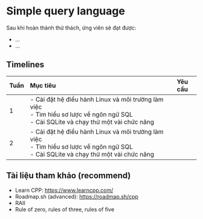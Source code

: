 # Simple query language

Sau khi hoàn thành thử thách, ứng viên sẽ đạt được:

- ...
- ...

## Timelines

|Tuần|Mục tiêu|Yêu cầu|
|--|:--|--|
|1|- Cài đặt hệ điều hành Linux và môi trường làm việc <br> - Tìm hiểu sơ lược về ngôn ngữ SQL<br> - Cài SQLite và chạy thử một vài chức năng | |
|2|- Cài đặt hệ điều hành Linux và môi trường làm việc <br> - Tìm hiểu sơ lược về ngôn ngữ SQL<br> - Cài SQLite và chạy thử một vài chức năng | |

## Tài liệu tham khảo (recommend)

- Learn CPP: <https://www.learncpp.com/>
- Roadmap.sh (advanced): <https://roadmap.sh/cpp>
- RAII
- Rule of zero, rules of three, rules of five
